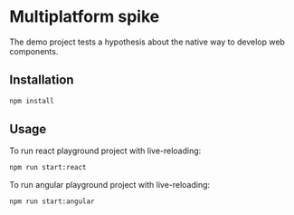 # Multiplatform spike

The demo project tests 
a hypothesis about the native way to develop web components.

## Installation

```bash
npm install
```

## Usage

To run react playground project with live-reloading:
```bash
npm run start:react
```

To run angular playground project with live-reloading:
```bash
npm run start:angular
```